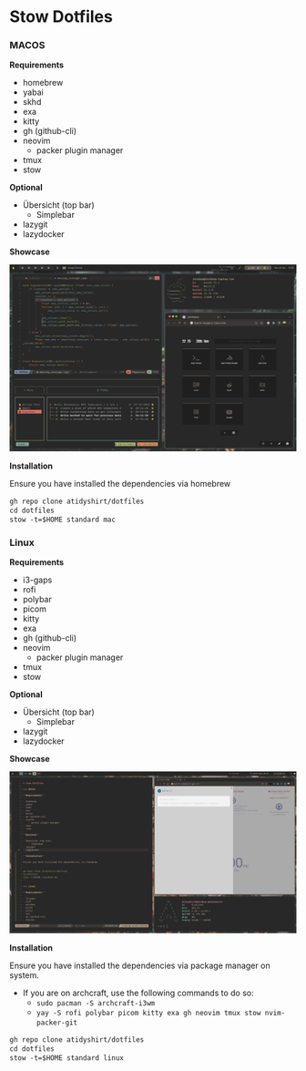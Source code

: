 # Stow Dotfiles

### MACOS

**Requirements**

- homebrew
- yabai
- skhd
- exa
- kitty
- gh (github-cli)
- neovim
    * packer plugin manager
- tmux
- stow

**Optional**

- Übersicht (top bar)
    * Simplebar
- lazygit
- lazydocker

**Showcase**

![Linux Preview](./preview-mac.png)

**Installation**

Ensure you have installed the dependencies via homebrew

```
gh repo clone atidyshirt/dotfiles
cd dotfiles
stow -t=$HOME standard mac
```

### Linux

**Requirements**

- i3-gaps
- rofi
- polybar
- picom
- kitty
- exa
- gh (github-cli)
- neovim
    * packer plugin manager
- tmux
- stow

**Optional**

- Übersicht (top bar)
    * Simplebar
- lazygit
- lazydocker

**Showcase**

![Linux Preview](./preview-linux.png)

**Installation**

Ensure you have installed the dependencies via package manager on system.

- If you are on archcraft, use the following commands to do so:
    * `sudo pacman -S archcraft-i3wm`
    * `yay -S rofi polybar picom kitty exa gh neovim tmux stow nvim-packer-git`

```
gh repo clone atidyshirt/dotfiles
cd dotfiles
stow -t=$HOME standard linux
```
